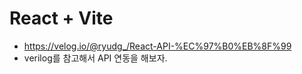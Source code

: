 # React + Vite

- https://velog.io/@ryudg_/React-API-%EC%97%B0%EB%8F%99
- verilog를 참고해서 API 연동을 해보자.
